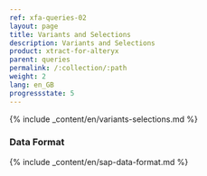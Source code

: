 ```yaml
---
ref: xfa-queries-02
layout: page
title: Variants and Selections
description: Variants and Selections
product: xtract-for-alteryx
parent: queries
permalink: /:collection/:path
weight: 2
lang: en_GB
progressstate: 5
---
```


{% include _content/en/variants-selections.md %}

### Data Format

{% include _content/en/sap-data-format.md  %}
